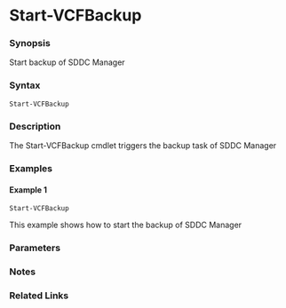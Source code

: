 # Start-VCFBackup

### Synopsis
Start backup of SDDC Manager

### Syntax
```
Start-VCFBackup
```

### Description
The Start-VCFBackup cmdlet triggers the backup task of SDDC Manager

### Examples
#### Example 1
```
Start-VCFBackup    
```
This example shows how to start the backup of SDDC Manager

### Parameters

### Notes

### Related Links
